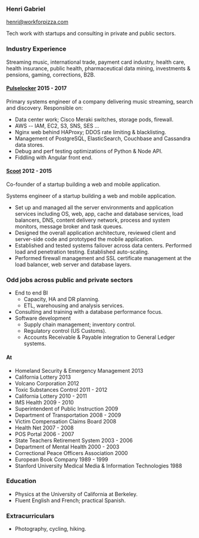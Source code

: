### Henri Gabriel

<henri@workforpizza.com>

Tech work with startups and consulting in private and public sectors.

### Industry Experience

Streaming music, international trade, payment card industry, health care, health
insurance, public health, pharmaceutical data mining, investments & pensions,
gaming, corrections, B2B.

#### [Pulselocker](https://pulselocker.com) 2015 - 2017

Primary systems engineer of a company delivering music streaming, search and
discovery. Responsible on:

- Data center work; Cisco Meraki switches, storage pods, firewall.
- AWS -- IAM, EC2, S3, SNS, SES ...
- Nginx web behind HAProxy; DDOS rate limiting & blacklisting.
- Management of PostgreSQL, ElasticSearch, Couchbase and Cassandra data stores.
- Debug and perf testing optimizations of Python & Node API.
- Fiddling with Angular front end.

#### [Scoot](https://scoot.io) 2012 - 2015

Co-founder of a startup building a web and mobile application.

Systems engineer of a startup building a web and mobile application.

- Set up and managed all the server environments and application services
  including OS, web, app, cache and database services, load balancers, DNS,
  content delivery network, process and system monitors, message broker and
  task queues.
- Designed the overall application architecture, reviewed client and
  server-side code and prototyped the mobile application.
- Established and tested systems failover across data centers. Performed load
  and penetration testing. Established auto-scaling.
- Performed firewall management and SSL certificate management at the load
  balancer, web server and database layers.

### Odd jobs across public and private sectors

- End to end BI
  - Capacity, HA and DR planning. 
  - ETL, warehousing and analysis services.
- Consulting and training with a database performance focus.
- Software development
  - Supply chain management; inventory control.
  - Regulatory control (US Customs).
  - Accounts Receivable & Payable integration to General Ledger systems.

#### At

- Homeland Security & Emergency Management 2013
- California Lottery 2013
- Volcano Corporation 2012
- Toxic Substances Control 2011 - 2012
- California Lottery 2010 - 2011
- IMS Health 2009 - 2010
- Superintendent of Public Instruction 2009
- Department of Transportation 2008 - 2009
- Victim Compensation Claims Board 2008
- Health Net 2007 - 2008
- POS Portal 2006 - 2007
- State Teachers Retirement System 2003 - 2006
- Department of Mental Health 2000 - 2003
- Correctional Peace Officers Association 2000
- European Book Company 1989 - 1999
- Stanford University Medical Media & Information Technologies 1988

### Education

- Physics at the University of California at Berkeley.
- Fluent English and French; practical Spanish.

### Extracurriculars

- Photography, cycling, hiking.
